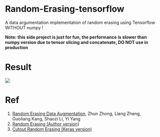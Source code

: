 # Random-Erasing-tensorflow
A data argumentation implementation of random erasing using Tensorflow
WITHOUT numpy !

**Note: this side project is just for fun, the performance is slower than numpy version due to tensor slicing and concatenate, DO NOT use in production**

# Result
![](https://github.com/uranusx86/Random-Erasing-tensorflow/blob/master/data/random_erasing.jpg)

# Ref
1. [Random Erasing Data Augmentation](http://arxiv.org/abs/1602.02830), Zhun Zhong, Liang Zheng, Guoliang Kang, Shaozi Li, Yi Yang
2. [Random Erasing (Author version)](https://github.com/zhunzhong07/Random-Erasing)
3. [Cutout Random Erasing (Keras version)](https://github.com/yu4u/cutout-random-erasing)